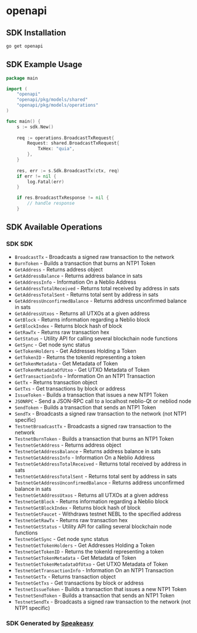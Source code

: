 # openapi

<!-- Start SDK Installation -->
## SDK Installation

```bash
go get openapi
```
<!-- End SDK Installation -->

<!-- Start SDK Example Usage -->
## SDK Example Usage

```go
package main

import (
    "openapi"
    "openapi/pkg/models/shared"
    "openapi/pkg/models/operations"
)

func main() {
    s := sdk.New()
    
    req := operations.BroadcastTxRequest{
        Request: shared.BroadcastTxRequest{
            TxHex: "quia",
        },
    }
    
    res, err := s.Sdk.BroadcastTx(ctx, req)
    if err != nil {
        log.Fatal(err)
    }

    if res.BroadcastTxResponse != nil {
        // handle response
    }
```
<!-- End SDK Example Usage -->

<!-- Start SDK Available Operations -->
## SDK Available Operations

### SDK SDK

* `BroadcastTx` - Broadcasts a signed raw transaction to the network
* `BurnToken` - Builds a transaction that burns an NTP1 Token
* `GetAddress` - Returns address object
* `GetAddressBalance` - Returns address balance in sats
* `GetAddressInfo` - Information On a Neblio Address
* `GetAddressTotalReceived` - Returns total received by address in sats
* `GetAddressTotalSent` - Returns total sent by address in sats
* `GetAddressUnconfirmedBalance` - Returns address unconfirmed balance in sats
* `GetAddressUtxos` - Returns all UTXOs at a given address
* `GetBlock` - Returns information regarding a Neblio block
* `GetBlockIndex` - Returns block hash of block
* `GetRawTx` - Returns raw transaction hex
* `GetStatus` - Utility API for calling several blockchain node functions
* `GetSync` - Get node sync status
* `GetTokenHolders` - Get Addresses Holding a Token
* `GetTokenID` - Returns the tokenId representing a token
* `GetTokenMetadata` - Get Metadata of Token
* `GetTokenMetadataOfUtxo` - Get UTXO Metadata of Token
* `GetTransactionInfo` - Information On an NTP1 Transaction
* `GetTx` - Returns transaction object
* `GetTxs` - Get transactions by block or address
* `IssueToken` - Builds a transaction that issues a new NTP1 Token
* `JSONRPC` - Send a JSON-RPC call to a localhost neblio-Qt or nebliod node
* `SendToken` - Builds a transaction that sends an NTP1 Token
* `SendTx` - Broadcasts a signed raw transaction to the network (not NTP1 specific)
* `TestnetBroadcastTx` - Broadcasts a signed raw transaction to the network
* `TestnetBurnToken` - Builds a transaction that burns an NTP1 Token
* `TestnetGetAddress` - Returns address object
* `TestnetGetAddressBalance` - Returns address balance in sats
* `TestnetGetAddressInfo` - Information On a Neblio Address
* `TestnetGetAddressTotalReceived` - Returns total received by address in sats
* `TestnetGetAddressTotalSent` - Returns total sent by address in sats
* `TestnetGetAddressUnconfirmedBalance` - Returns address unconfirmed balance in sats
* `TestnetGetAddressUtxos` - Returns all UTXOs at a given address
* `TestnetGetBlock` - Returns information regarding a Neblio block
* `TestnetGetBlockIndex` - Returns block hash of block
* `TestnetGetFaucet` - Withdraws testnet NEBL to the specified address
* `TestnetGetRawTx` - Returns raw transaction hex
* `TestnetGetStatus` - Utility API for calling several blockchain node functions
* `TestnetGetSync` - Get node sync status
* `TestnetGetTokenHolders` - Get Addresses Holding a Token
* `TestnetGetTokenID` - Returns the tokenId representing a token
* `TestnetGetTokenMetadata` - Get Metadata of Token
* `TestnetGetTokenMetadataOfUtxo` - Get UTXO Metadata of Token
* `TestnetGetTransactionInfo` - Information On an NTP1 Transaction
* `TestnetGetTx` - Returns transaction object
* `TestnetGetTxs` - Get transactions by block or address
* `TestnetIssueToken` - Builds a transaction that issues a new NTP1 Token
* `TestnetSendToken` - Builds a transaction that sends an NTP1 Token
* `TestnetSendTx` - Broadcasts a signed raw transaction to the network (not NTP1 specific)

<!-- End SDK Available Operations -->

### SDK Generated by [Speakeasy](https://docs.speakeasyapi.dev/docs/using-speakeasy/client-sdks)
